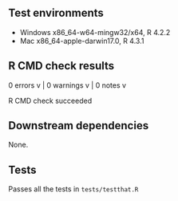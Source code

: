 ## Test environments

* Windows x86_64-w64-mingw32/x64, R 4.2.2
* Mac x86_64-apple-darwin17.0, R 4.3.1

## R CMD check results

0 errors v | 0 warnings v | 0 notes v

R CMD check succeeded

## Downstream dependencies

None.

## Tests

Passes all the tests in `tests/testthat.R`